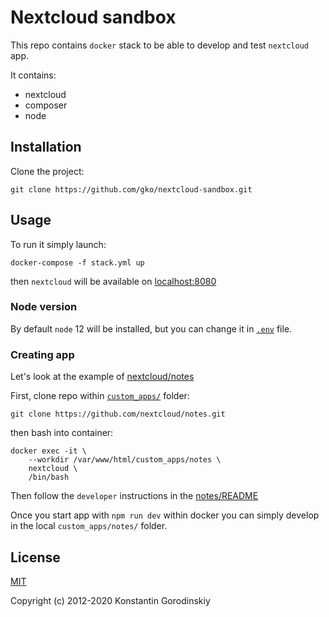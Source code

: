 # Nextcloud sandbox

This repo contains `docker` stack to be able to develop and test `nextcloud` app.

It contains:
 - nextcloud
 - composer
 - node

## Installation

Clone the project:
```shell
git clone https://github.com/gko/nextcloud-sandbox.git
```

## Usage

To run it simply launch:
```shell
docker-compose -f stack.yml up
```

then `nextcloud` will be available on [localhost:8080](https://localhost:8080/)

### Node version

By default `node` 12 will be installed, but you can change it in [`.env`](/.env) file.

### Creating app

Let's look at the example of [nextcloud/notes](https://github.com/nextcloud/notes)

First, clone repo within [`custom_apps/`](/custom_apps) folder:
```shell
git clone https://github.com/nextcloud/notes.git
```

then bash into container:
```shell
docker exec -it \
	--workdir /var/www/html/custom_apps/notes \
	nextcloud \
	/bin/bash
```

Then follow the `developer` instructions in the [notes/README](https://github.com/nextcloud/notes#warning-developer-info)

Once you start app with `npm run dev` within docker you can simply develop in the local `custom_apps/notes/` folder.

## License

[MIT](http://opensource.org/licenses/MIT)

Copyright (c) 2012-2020 Konstantin Gorodinskiy

